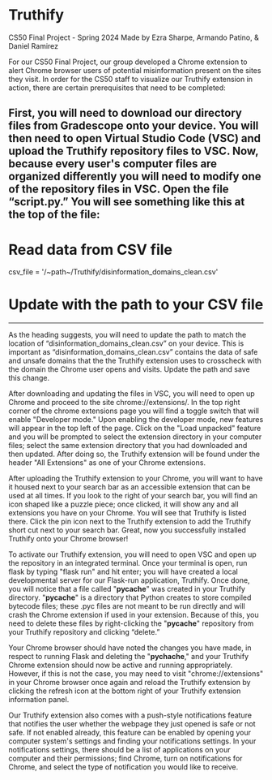 # Truthify
CS50 Final Project - Spring 2024
Made by Ezra Sharpe, Armando Patino, & Daniel Ramirez

For our CS50 Final Project, our group developed a Chrome extension to alert Chrome browser users of potential misinformation present on the sites they visit. In order for the CS50 staff to visualize our Truthify extension in action, there are certain prerequisites that need to be completed:

First, you will need to download our directory files from Gradescope onto your device. You will then need to open Virtual Studio Code (VSC) and upload the Truthify repository files to VSC. Now, because every user's computer files are organized differently you will need to modify one of the repository files in VSC. Open the file “script.py.” You will see something like this at the top of the file: 
--------------------------------------------------------------
# Read data from CSV file
csv_file = '/~path~/Truthify/disinformation_domains_clean.csv'
# Update with the path to your CSV file
--------------------------------------------------------------
As the heading suggests, you will need to update the path to match the location of “disinformation_domains_clean.csv” on your device. This is important as “disinformation_domains_clean.csv” contains the data of safe and unsafe domains that the the Truthify extension uses to crosscheck with the domain the Chrome user opens and visits. Update the path and save this change. 

After downloading and updating the files in VSC, you will need to open up Chrome and proceed to the site chrome://extensions/. In the top right corner of the chrome extensions page you will find a toggle switch that will enable "Developer mode." Upon enabling the developer mode, new features will appear in the top left of the page. Click on the "Load unpacked" feature and you will be prompted to select the extension directory in your computer files; select the same extension directory that you had downloaded and then updated. After doing so, the Truthify extension will be found under the header "All Extensions" as one of your Chrome extensions.

After uploading the Truthify extension to your Chrome, you will want to have it housed next to your search bar as an accessible extension that can be used at all times. If you look to the right of your search bar, you will find an icon shaped like a puzzle piece; once clicked, it will show any and all extensions you have on your Chrome. You will see that Truthify is listed there. Click the pin icon next to the Truthify extension to add the Truthify short cut next to your search bar. Great, now you successfully installed Truthify onto your Chrome browser!

To activate our Truthify extension, you will need to open VSC and open up the repository in an integrated terminal. Once your terminal is open, run flask by typing "flask run" and hit enter; you will have created a local developmental server for our Flask-run application, Truthify. Once done, you will notice that a file called "__pycache__" was created in your Truthify directory. "__pycache__" is a directory that Python creates to store compiled bytecode files; these .pyc files are not meant to be run directly and will crash the Chrome extension if used in your extension. Because of this, you need to delete these files by right-clicking the "__pycache__" repository from your Truthify repository and clicking “delete.”

Your Chrome browser should have noted the changes you have made, in respect to running Flask and deleting the "__pychache__," and your Truthify Chrome extension should now be active and running appropriately. However, if this is not the case, you may need to visit "chrome://extensions" in your Chrome browser once again and reload the Truthify extension by clicking the refresh icon at the bottom right of your Truthify extension information panel.

Our Truthify extension also comes with a push-style notifications feature that notifies the user whether the webpage they just opened is safe or not safe. If not enabled already, this feature can be enabled by opening your computer system's settings and finding your notifications settings. In your notifications settings, there should be a list of applications on your computer and their permissions; find Chrome, turn on notifications for Chrome, and select the type of notification you would like to receive.



